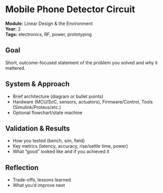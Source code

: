 # Mobile Phone Detector Circuit

**Module:** Linear Design & the Environment  
**Year:** 2  
**Tags:** electronics, RF, power, prototyping

## Goal
Short, outcome-focused statement of the problem you solved and why it mattered.

## System & Approach
- Brief architecture (diagram or bullet points)
- Hardware (MCU/SoC, sensors, actuators), Firmware/Control, Tools (Simulink/Proteus/etc.)
- Optional flowchart/state machine

## Validation & Results
- How you tested (bench, sim, field)
- Key metrics (latency, accuracy, rise/settle time, power)
- What “good” looked like and if you achieved it

## Reflection
- Trade-offs, lessons learned
- What you’d improve next